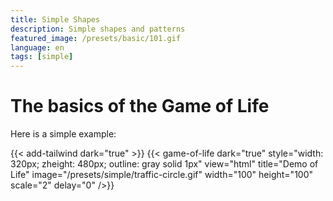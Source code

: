 ```yaml
---
title: Simple Shapes
description: Simple shapes and patterns
featured_image: /presets/basic/101.gif
language: en
tags: [simple]
---
```


# The basics of the Game of Life

Here is a simple example:

{{< add-tailwind dark="true" >}}
{{< game-of-life
  dark="true"
  style="width: 320px; zheight: 480px; outline: gray solid 1px"
  view="html"
  title="Demo of Life"
  image="/presets/simple/traffic-circle.gif"
  width="100"
  height="100"
  scale="2"
  delay="0"
/>}}
